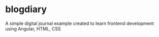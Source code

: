 # blogdiary
A simple digital journal example created to learn frontend development using Angular, HTML, CSS
